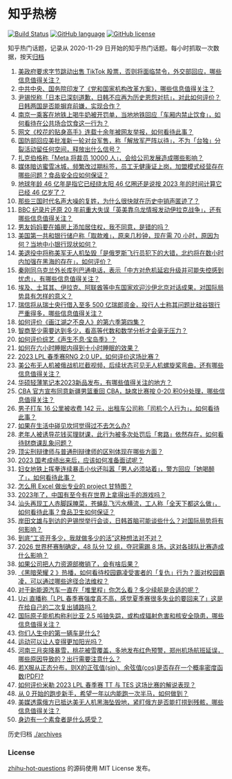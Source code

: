 # 知乎热榜
[![Build Status](https://github.com/ToWeLong/zhihu-hot-questions/workflows/CI/badge.svg)](https://github.com/ToWeLong/zhihu-hot-questions/actions)
[![GitHub language](https://img.shields.io/badge/language-golang-orange.svg)](https://golang.org/)
[![GitHub license](https://img.shields.io/github/license/ToWeLong/zhihu-hot-questions)](https://github.com/ToWeLong/zhihu-hot-questions/blob/main/LICENSE)

知乎热门话题，记录从 2020-11-29 日开始的知乎热门话题。每小时抓取一次数据，按天[归档](./archives)

<!-- BEGIN -->

1. [美政府要求字节跳动出售 TikTok 股票，否则将面临禁令，外交部回应，哪些信息值得关注？](https://www.zhihu.com/question/589962453)
1. [中共中央、国务院印发了《党和国家机构改革方案》，哪些信息值得关注？](https://www.zhihu.com/question/589996896)
1. [尹锡悦称「日本已深刻道歉，日韩不应再为历史恩怨对抗」，对此如何评价？日韩两国是否能摒弃前嫌，实现合作？](https://www.zhihu.com/question/589897589)
1. [南京一乘客在地铁上喝牛奶被开罚单，当地地铁回应「车厢内禁止饮食」，如何看待在公共场合饮食这一行为？](https://www.zhihu.com/question/589726175)
1. [网文《校花的贴身高手》连载十余年被网友举报，如何看待此事？](https://www.zhihu.com/question/589689512)
1. [国防部回应美批准新一轮对台军售，称「解放军严阵以待」，不为「台独」分裂活动留任何空间，释放出什么信号？](https://www.zhihu.com/question/589961157)
1. [扎克伯格称「Meta 将裁员 10000 人」，会给公司发展造成哪些影响？](https://www.zhihu.com/question/589609174)
1. [媒体暗访蜜雪冰城，频繁改过期标签，员工无健康证上岗，加盟模式经营存在哪些问题？食品安全应如何保证？](https://www.zhihu.com/question/589789345)
1. [地球年龄 46 亿年是指它已经绕太阳 46 亿圈还是说按 2023 年的时间计算它已经 46 亿岁了？](https://www.zhihu.com/question/589109007)
1. [那些三国时代名声大噪的复姓，为什么很快就在历史中销声匿迹了？](https://www.zhihu.com/question/588444868)
1. [BBC 纪录片还原 20 年前重大失误「英美靠乌龙情报发动伊拉克战争」，还有哪些信息值得关注？](https://www.zhihu.com/question/589466464)
1. [男友妈妈要在婚房上添加居住权，我不同意，是错的吗？](https://www.zhihu.com/question/589538683)
1. [美国第一共和银行储户称「取款难」，原来几秒钟，现在需 70 小时，原因为何？当地中小银行现状如何？](https://www.zhihu.com/question/589832477)
1. [美退役中将称美军无人机坠毁「是俄罗斯飞行员犯下的大错，北约将在数小时内加强在黑海的存在」，如何评价？](https://www.zhihu.com/question/589700118)
1. [秦刚同乌克兰外长库列巴通电话，表示「中方对危机延宕升级并可能失控感到忧虑」，有哪些信息值得关注？](https://www.zhihu.com/question/590043950)
1. [埃及、土耳其、伊拉克、阿联酋等中东国家欢迎沙伊北京对话成果，对国际局势具有怎样的意义？](https://www.zhihu.com/question/589672414)
1. [瑞信将从瑞士央行借入至多 500 亿瑞郎资金，投行人士称其问题比硅谷银行严重得多，哪些信息值得关注？](https://www.zhihu.com/question/590014808)
1. [如何评价《画江湖之不良人》的第六季第四集？](https://www.zhihu.com/question/589899660)
1. [智商至少需要达到多少，看高等代数和数学分析才会毫无压力？](https://www.zhihu.com/question/589541513)
1. [如何评价综艺《声生不息·宝岛季》？](https://www.zhihu.com/question/589943483)
1. [如何在六小时睡眠内得到十小时睡眠的效果？](https://www.zhihu.com/question/587922613)
1. [2023 LPL 春季赛RNG 2:0 UP，如何评价这场比赛？](https://www.zhihu.com/question/589986633)
1. [美公布无人机被俄战机拦截视频，后续状态可见无人机螺旋桨弯曲，还有哪些信息值得关注？](https://www.zhihu.com/question/590020982)
1. [华硕轻薄笔记本2023新品发布，有哪些值得关注的地方？](https://www.zhihu.com/question/589977727)
1. [CBA 官方宣布同意新疆男篮重回 CBA，缺席比赛按 0-20 积0分处理，哪些信息值得关注？](https://www.zhihu.com/question/589725638)
1. [男子打车 16 公里被收费 142 元，出租车公司称「司机个人行为」，如何看待此事？](https://www.zhihu.com/question/589527693)
1. [如果在生活中碰见坎坷觉得过不去怎么办?](https://www.zhihu.com/question/589488796)
1. [老年人被诱导花钱买理财课，此行为被多次处罚后「套路」依然存在，如何看待财商课乱象问题？](https://www.zhihu.com/question/589690593)
1. [顶尖刑辩律师与普通刑辩律师的区别体现在哪些方面？](https://www.zhihu.com/question/433547627)
1. [2023 国考成绩出来后，应该如何准备面试呢？](https://www.zhihu.com/question/589285579)
1. [妇女地铁上挥拳连续暴击小伙还叫嚣「男人必须站着」，警方回应「她喝醉了」，如何看待此事？](https://www.zhihu.com/question/589910968)
1. [怎么用 Excel 做出专业的 project 甘特图？](https://www.zhihu.com/question/20521096)
1. [2023年了，中国有至今有在世界上拿得出手的游戏吗？](https://www.zhihu.com/question/581694581)
1. [汕头再现工人赤脚踩腌菜，苍蝇乱飞污水横流，工人称「全天下都这么做」，如何看待此事？食品卫生如何保证？](https://www.zhihu.com/question/589694232)
1. [岸田文雄与到访的尹锡悦举行会谈，日韩首脑可能谈些什么？对国际局势将有何影响？](https://www.zhihu.com/question/589910061)
1. [到底“工资开多少，我就做多少的活”这种想法对不对？](https://www.zhihu.com/question/588370062)
1. [2026 世界杯赛制确定，48 队分 12 组，夺冠需踢 8 场，这对各球队比赛造成什么影响？](https://www.zhihu.com/question/589568163)
1. [如果公司把人力资源部撤销了，会有啥后果？](https://www.zhihu.com/question/458496886)
1. [《黑暗荣耀 2 》热播，如何看待校园霸凌受害者的「复仇」行为？面对校园霸凌，可以通过哪些途径合法维权？](https://www.zhihu.com/question/589911802)
1. [对于新能源汽车一直在「堆里程」你怎么看？多少续航是合适的呢？](https://www.zhihu.com/question/582113557)
1. [Uzi 直播称「LPL 春季赛强度真不高，感觉夏季赛很多失业的要回来了」这是在给自己的二次复出铺路吗？](https://www.zhihu.com/question/589923306)
1. [国际原子能机构称利比亚 2.5 吨铀失踪，或构成辐射危害和核安全隐患，哪些信息值得关注？](https://www.zhihu.com/question/589965688)
1. [你们人生中的第一辆车是什么?](https://www.zhihu.com/question/586999383)
1. [运动可以让人变得更加阳光吗？](https://www.zhihu.com/question/585737850)
1. [河南三月突降暴雪，桃花被雪覆盖，多地发布红色预警，郑州机场航班延误，哪些原因导致的？出行需要注意什么？](https://www.zhihu.com/question/590043568)
1. [若X服从正态分布，则X的正弦值(sin)、余弦值(cos)是否存在一个概率密度函数(PDF)?](https://www.zhihu.com/question/588786342)
1. [如何评价米勒 2023 LPL 春季赛 TT 与 TES 这场比赛的解说表现？](https://www.zhihu.com/question/589914421)
1. [从 0 开始的跑步新手，希望一年以内能跑一次半马，如何做到？](https://www.zhihu.com/question/588477109)
1. [美媒透露俄方已抵达美无人机黑海坠毁地，紧盯俄方是否能打捞到残骸，哪些信息值得关注？](https://www.zhihu.com/question/589926190)
1. [身边有一个素食者是什么感受？](https://www.zhihu.com/question/309489608)

<!-- END -->

历史归档 [./archives](./archives)


### License
[zhihu-hot-questions](https://github.com/towelong/zhihu-hot-questions) 的源码使用 MIT License 发布。